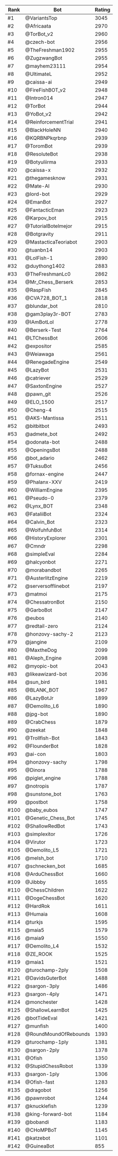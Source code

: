 Rank|Bot|Rating
---|---|---
#1|@VariantsTop|3045
#2|@Africaata|2970
#3|@TorBot_v2|2960
#4|@czech-bot|2956
#5|@TheFreshman1902|2955
#6|@ZugzwangBot|2955
#7|@mayhem23111|2954
#8|@UltimateL|2952
#9|@caissa-ai|2949
#10|@FireFishBOT_v2|2948
#11|@Intron014|2947
#12|@TorBot|2944
#13|@YoBot_v2|2942
#14|@ReinforcementTrial|2941
#15|@BlackHoleNN|2940
#16|@KQRBNPkqrbnp|2939
#17|@ToromBot|2939
#18|@ResoluteBot|2938
#19|@Botyuliirma|2933
#20|@caissa-x|2932
#21|@thegamesknow|2931
#22|@Mate-AI|2930
#23|@lord-bot|2929
#24|@EmanBot|2927
#25|@FantacticEman|2923
#26|@Karpov_bot|2915
#27|@TutorialBotelmejor|2915
#28|@Botgravity|2911
#29|@MastacticaTeoriabot|2903
#30|@tuanbn14|2903
#31|@LolFish-1|2890
#32|@duythong1402|2883
#33|@TheFreshmanLc0|2862
#34|@Mr_Chess_Berserk|2853
#35|@RaspFish|2845
#36|@CVA728_BOT_1|2818
#37|@blundar_bot|2810
#38|@gam3play3r-BOT|2783
#39|@IAmBotLol|2778
#40|@Berserk-Test|2764
#41|@LTChessBot|2606
#42|@expositor|2585
#43|@Weiawaga|2561
#44|@RenegadeEngine|2549
#45|@LazyBot|2531
#46|@catriever|2529
#47|@SaxtonEngine|2527
#48|@pawn_git|2526
#49|@ELO_1500|2517
#50|@Cheng-4|2515
#51|@AKS-Mantissa|2511
#52|@bitbitbot|2493
#53|@admete_bot|2492
#54|@odonata-bot|2488
#55|@OpeningsBot|2488
#56|@bot_adario|2462
#57|@TuksuBot|2456
#58|@fornax-engine|2447
#59|@Phalanx-XXV|2419
#60|@WilliamEngine|2395
#61|@Pseudo-0|2379
#62|@Lynx_BOT|2348
#63|@FataliiBot|2324
#64|@Calvin_Bot|2323
#65|@WolfuhfuhBot|2314
#66|@HistoryExplorer|2301
#67|@Cmndr|2298
#68|@simpleEval|2284
#69|@halcyonbot|2271
#70|@morabandbot|2265
#71|@AusterlitzEngine|2219
#72|@serversofflinebot|2197
#73|@matmoi|2175
#74|@ChessatronBot|2150
#75|@GarboBot|2147
#76|@eubos|2140
#77|@redtail-zero|2124
#78|@honzovy-sachy-2|2123
#79|@jangine|2109
#80|@MaxtheDog|2099
#81|@Aleph_Engine|2098
#82|@myopic-bot|2043
#83|@likeawizard-bot|2036
#84|@sun_bird|1981
#85|@BLANK_BOT|1967
#86|@LazyBotJr|1899
#87|@Demolito_L6|1890
#88|@jpg-bot|1890
#89|@CrabChess|1879
#90|@zeekat|1848
#91|@Trollfish-Bot|1843
#92|@FlounderBot|1828
#93|@ai-con|1803
#94|@honzovy-sachy|1798
#95|@Dinora|1788
#96|@piglet_engine|1788
#97|@notropis|1787
#98|@sunstone_bot|1763
#99|@postbot|1758
#100|@baby_eubos|1747
#101|@Genetic_Chess_Bot|1745
#102|@ShallowRedBot|1743
#103|@simplexitor|1726
#104|@Virutor|1723
#105|@Demolito_L5|1721
#106|@melsh_bot|1710
#107|@schnecken_bot|1685
#108|@ArduChessBot|1660
#109|@Jibbby|1655
#110|@ChessChildren|1622
#111|@DogeChessBot|1620
#112|@HardRok|1611
#113|@Humaia|1608
#114|@turkjs|1595
#115|@maia5|1579
#116|@maia9|1550
#117|@Demolito_L4|1532
#118|@ZE_ROOK|1525
#119|@maia1|1521
#120|@turochamp-2ply|1508
#121|@DavidsGuterBot|1488
#122|@sargon-3ply|1486
#123|@sargon-4ply|1471
#124|@monchester|1428
#125|@ShallowLearnBot|1425
#126|@botTideEval|1421
#127|@munfish|1400
#128|@RoundMoundOfRebounds|1393
#129|@turochamp-1ply|1381
#130|@sargon-2ply|1378
#131|@Ofish|1350
#132|@StupidChessRobot|1339
#133|@sargon-1ply|1306
#134|@Ofish-fast|1283
#135|@dragobot|1256
#136|@pawnrobot|1244
#137|@knucklefish|1239
#138|@king-forward-bot|1184
#139|@bobandi|1183
#140|@CHoMPBoT|1145
#141|@katzebot|1101
#142|@GuineaBot|855
